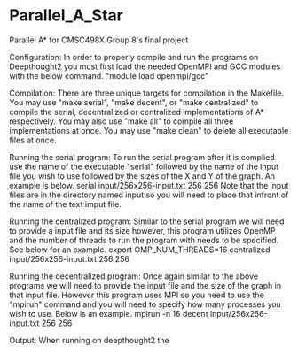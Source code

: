 # Parallel_A_Star
Parallel A* for CMSC498X Group 8's final project

Configuration:
In order to properly compile and run the programs on Deepthought2 you must first load the needed OpenMPI and GCC modules with the below command.
  "module load openmpi/gcc"
  
Compilation:
There are three unique targets for compilation in the Makefile. You may use "make serial", "make decent", or "make centralized" to compile the serial, decentralized or centralized implementations of A* respectively. You may also use "make all" to compile all three implementations at once. You may use "make clean" to delete all executable files at once.

Running the serial program:
To run the serial program after it is complied use the name of the executable "serial" followed by the name of the input file you wish to use followed by the sizes of the X and Y of the graph. An example is below.
  serial input/256x256-input.txt 256 256
Note that the input files are in the directory named input so you will need to place that infront of the name of the text imput file.

Running the centralized program:
Similar to the serial program we will need to provide a input file and its size however, this program utilizes OpenMP and the number of threads to run the program with needs to be specified. See below for an example.
  export OMP_NUM_THREADS=16
  centralized input/256x256-input.txt 256 256
  
Running the decentralized program:
Once again similar to the above programs we will need to provide the input file and the size of the graph in that input file. However this program uses MPI so you need to use the "mpirun" command and you will need to specify how many processes you wish to use. Below is an example.
  mpirun -n 16 decent input/256x256-input.txt 256 256
  
Output:
When running on deepthought2 the 
  
